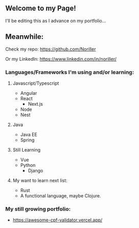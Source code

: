 ## Welcome to my Page!

I'll be editing this as I advance on my portfolio... 

## Meanwhile:

Check my repo: https://github.com/Noriller

Or my LinkedIn: https://www.linkedin.com/in/noriller/

### Languages/Frameworks I'm using and/or learning:

1. Javascript/Typescript
    - Angular
    - React
      - Next.js
    - Node
    - Nest
        
2. Java
    - Java EE
    - Spring

3. Still Learning
    - Vue
    - Python
      - Django
        
4. My want to learn next list: 
    - Rust
    - A functional language, maybe Clojure.
        

### My still growing portfolio:

* https://awesome-cpf-validator.vercel.app/
